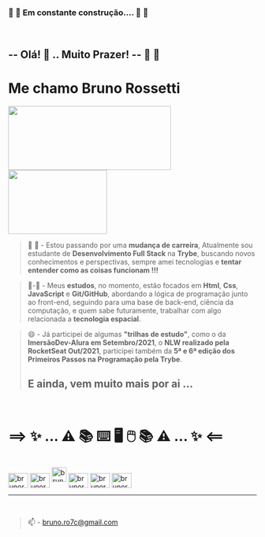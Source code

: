 ### 🚧 🚧 Em constante construção.... 🚧 🚧
</br>

## **-- Olá!** 👋 ..  **Muito Prazer! --** 🤗 🤝
# **Me chamo Bruno Rossetti**<br>

<div>
    <a href="https://github.com/brunoro7/github-readme-stats">
    <img height="130vh" width="330vh"  src="https://github-readme-stats.vercel.app/api?username=brunoro7&count_private=true&show_icons=true&theme=tokyonight" />
    <img height="130vh" width="200vh" src="https://github-readme-stats.vercel.app/api/top-langs/?username=brunoro7&count_private=true&theme=tokyonight" />
    </a>
</div>

 > 🔭 💬 - Estou passando por uma **mudança de carreira**, Atualmente sou estudante de **Desenvolvimento Full Stack** na **Trybe**, buscando novos conhecimentos e perspectivas, sempre amei tecnologias e **tentar entender como as coisas funcionam !!!**<br>

> 👯-🌱 - Meus **estudos**, no momento, estão focados em **Html**, **Css**, **JavaScript** e **Git/GitHub**, abordando a lógica de programação junto ao front-end, seguindo para uma base de back-end, ciência da computação, e quem sabe futuramente, trabalhar com algo relacionada a **tecnologia espacial**.<br>

> 😄 - Já participei de algumas **"trilhas de estudo"**, como o da **ImersãoDev-Alura em Setembro/2021**, o **NLW realizado pela RocketSeat Out/2021**, participei também da **5ª e 6ª edição dos Primeiros Passos na Programação pela Trybe**.
> ## E ainda, vem muito mais por ai ...
</br> 

# ==> ✨ ... ⚠️ 📚 ⌨️ 🖥️ 🖱️ 📚 ⚠️ ... ✨ <==


<br>
<div style="display: inline_block">
    <img align="center" alt="brunoro7-html5" height="30vh" width="40vh" src="https://cdn.jsdelivr.net/gh/devicons/devicon/icons/html5/html5-original-wordmark.svg" />
    <img align="center" alt="brunoro7-css" height="30vh" width="40vh" src="https://cdn.jsdelivr.net/gh/devicons/devicon/icons/css3/css3-original-wordmark.svg" />
    <img width="30vh" alt="brunoro7-javascript" height="30vh" src="https://cdn.jsdelivr.net/gh/devicons/devicon/icons/javascript/javascript-original.svg" />    
    <img align="center" alt="brunoro7-github" height="30vh" width="40vh" src="https://cdn.jsdelivr.net/gh/devicons/devicon/icons/github/github-original-wordmark.svg" />    
    <img align="center" alt="brunoro7-git" height="30vh" width="40vh" src="https://cdn.jsdelivr.net/gh/devicons/devicon/icons/git/git-original-wordmark.svg" />    
    <img align="center" alt="brunoro7-linux" height="30vh" width="40vh" src="https://cdn.jsdelivr.net/gh/devicons/devicon/icons/linux/linux-original.svg" />
</div>

---
<br>

> 📫 - bruno.ro7c@gmail.com
